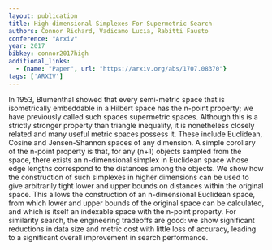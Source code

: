 ```yaml
---
layout: publication
title: High-dimensional Simplexes For Supermetric Search
authors: Connor Richard, Vadicamo Lucia, Rabitti Fausto
conference: "Arxiv"
year: 2017
bibkey: connor2017high
additional_links:
  - {name: "Paper", url: "https://arxiv.org/abs/1707.08370"}
tags: ['ARXIV']
---
```

In 1953, Blumenthal showed that every semi-metric space that is isometrically embeddable in a Hilbert space has the n-point property; we have previously called such spaces supermetric spaces. Although this is a strictly stronger property than triangle inequality, it is nonetheless closely related and many useful metric spaces possess it. These include Euclidean, Cosine and Jensen-Shannon spaces of any dimension. A simple corollary of the n-point property is that, for any (n+1) objects sampled from the space, there exists an n-dimensional simplex in Euclidean space whose edge lengths correspond to the distances among the objects. We show how the construction of such simplexes in higher dimensions can be used to give arbitrarily tight lower and upper bounds on distances within the original space. This allows the construction of an n-dimensional Euclidean space, from which lower and upper bounds of the original space can be calculated, and which is itself an indexable space with the n-point property. For similarity search, the engineering tradeoffs are good: we show significant reductions in data size and metric cost with little loss of accuracy, leading to a significant overall improvement in search performance.
